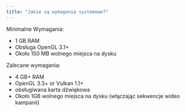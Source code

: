 ```yaml
---
title: "Jakie są wymagania systemowe?"
---
```


Minimalne Wymagania:
- 1 GB RAM
- Obsługa OpenGL 3.1+
- Około 150 MB wolnego miejsca na dysku

Zalecane wymagania:
- 4 GB+ RAM
- OpenGL 3.3+ or Vulkan 1.1+
- obsługiwana karta dźwiękowa
- Około 1GB wolnego miejsca na dysku (włączając sekwencje wideo kampanii)
